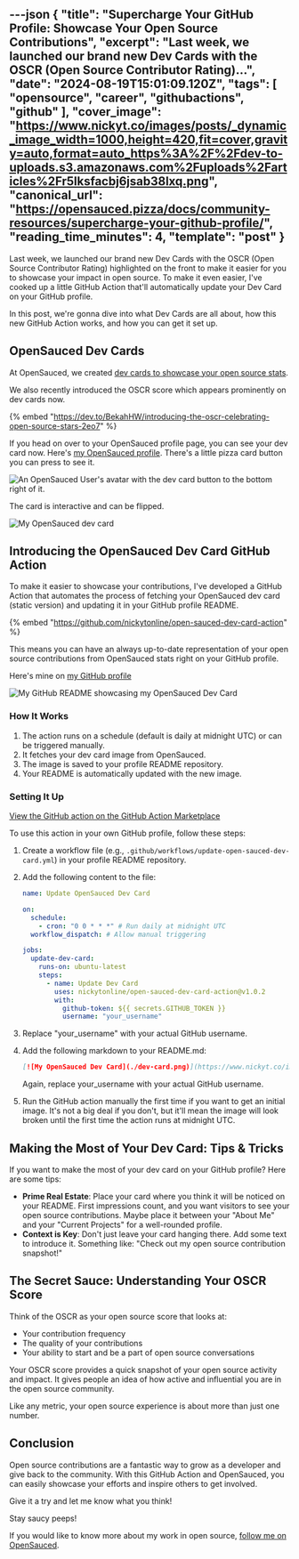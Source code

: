 ---json
{
  "title": "Supercharge Your GitHub Profile: Showcase Your Open Source Contributions",
  "excerpt": "Last week, we launched our brand new Dev Cards with the OSCR (Open Source Contributor Rating)...",
  "date": "2024-08-19T15:01:09.120Z",
  "tags": [
    "opensource",
    "career",
    "githubactions",
    "github"
  ],
  "cover_image": "https://www.nickyt.co/images/posts/_dynamic_image_width=1000,height=420,fit=cover,gravity=auto,format=auto_https%3A%2F%2Fdev-to-uploads.s3.amazonaws.com%2Fuploads%2Farticles%2Fr5lksfacbj6jsab38lxq.png",
  "canonical_url": "https://opensauced.pizza/docs/community-resources/supercharge-your-github-profile/",
  "reading_time_minutes": 4,
  "template": "post"
}
---

Last week, we launched our brand new Dev Cards with the OSCR (Open Source Contributor Rating) highlighted on the front to make it easier for you to showcase your impact in open source. To make it even easier, I've cooked up a little GitHub Action that'll automatically update your Dev Card on your GitHub profile. 

In this post, we're gonna dive into what Dev Cards are all about, how this new GitHub Action works, and how you can get it set up. 

## OpenSauced Dev Cards

At OpenSauced, we created [dev cards to showcase your open source stats](https://opensauced.pizza/docs/features/dev-card/).

We also recently introduced the OSCR score which appears prominently on dev cards now.

{% embed "https://dev.to/BekahHW/introducing-the-oscr-celebrating-open-source-stars-2eo7" %}

If you head on over to your OpenSauced profile page, you can see your dev card now. Here's [my OpenSauced profile](https://oss.fyi/nickytonline). There's a little pizza card button you can press to see it.

![An OpenSauced User's avatar with the dev card button to the bottom right of it.](https://www.nickyt.co/images/posts/_uploads_articles_q3faduepn8vdt571w2bg.png)

The card is interactive and can be flipped.

![My OpenSauced dev card](https://www.nickyt.co/images/posts/_uploads_articles_4vyjcmg41113h3pgd3mh.gif)

## Introducing the OpenSauced Dev Card GitHub Action

To make it easier to showcase your contributions, I've developed a GitHub Action that automates the process of fetching your OpenSauced dev card (static version) and updating it in your GitHub profile README.

{% embed "https://github.com/nickytonline/open-sauced-dev-card-action" %}

This means you can have an always up-to-date representation of your open source contributions from OpenSauced stats right on your GitHub profile.

Here's mine on [my GitHub profile](https://github.com/nickytonline)

![My GitHub README showcasing my OpenSauced Dev Card](https://www.nickyt.co/images/posts/_uploads_articles_359o03keegpkdg9dns8y.png)

### How It Works

1. The action runs on a schedule (default is daily at midnight UTC) or can be triggered manually.
2. It fetches your dev card image from OpenSauced.
3. The image is saved to your profile README repository.
4. Your README is automatically updated with the new image.

### Setting It Up

[View the GitHub action on the GitHub Action Marketplace](https://github.com/marketplace/actions/opensauced-dev-card-action)

To use this action in your own GitHub profile, follow these steps:

1. Create a workflow file (e.g., `.github/workflows/update-open-sauced-dev-card.yml`) in your profile README repository.
2. Add the following content to the file:

    ```yaml
    name: Update OpenSauced Dev Card
    
    on:
      schedule:
        - cron: "0 0 * * *" # Run daily at midnight UTC
      workflow_dispatch: # Allow manual triggering
    
    jobs:
      update-dev-card:
        runs-on: ubuntu-latest
        steps:
          - name: Update Dev Card
            uses: nickytonline/open-sauced-dev-card-action@v1.0.2
            with:
              github-token: ${{ secrets.GITHUB_TOKEN }}
              username: "your_username"
    ```

3. Replace "your_username" with your actual GitHub username.

4. Add the following markdown to your README.md:

    ```markdown
    [![My OpenSauced Dev Card](./dev-card.png)](https://www.nickyt.co/images/posts/_your_username)
    ```

    Again, replace your_username with your actual GitHub username.

5. Run the GitHub action manually the first time if you want to get an initial image. It's not a big deal if you don't, but it'll mean the image will look broken until the first time the action runs at midnight UTC.

## Making the Most of Your Dev Card: Tips & Tricks

If you want to make the most of your dev card on your GitHub profile? Here are some tips:

- **Prime Real Estate**: Place your card where you think it will be noticed on your README. First impressions count, and you want visitors to see your open source contributions. Maybe place it between your "About Me" and your "Current Projects" for a well-rounded profile.
- **Context is Key**: Don't just leave your card hanging there. Add some text to introduce it. Something like: "Check out my open source contribution snapshot!"

## The Secret Sauce: Understanding Your OSCR Score

Think of the OSCR as your open source score that looks at:
- Your contribution frequency
- The quality of your contributions
- Your ability to start and be a part of open source conversations

Your OSCR score provides a quick snapshot of your open source activity and impact. It gives people an idea of how active and influential you are in the open source community. 

Like any metric, your open source experience is about more than just one number. 

## Conclusion

Open source contributions are a fantastic way to grow as a developer and give back to the community. With this GitHub Action and OpenSauced, you can easily showcase your efforts and inspire others to get involved.

Give it a try and let me know what you think!

Stay saucy peeps!

If you would like to know more about my work in open source, [follow me on OpenSauced](https://oss.fyi/nickytonline).
